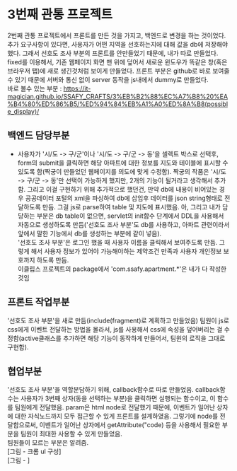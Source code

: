 # 3번째 관통 프로젝트  

   2번째 관통 프로젝트에서 프론트를 만든 것을 가지고, 백엔드로 변경을 하는 것이었다.  
추가 요구사항이 있다면, 사용자가 어떤 지역을 선호하는지에 대해 값을 db에 저장해야했다. 그래서 선호도 조사 부분의 프론트를 안만들었기 때문에, 내가 따로 만들었다. fixed를 이용해서, 기존 웹페이지 화면 맨 위에 덮어서 새로운 윈도우가 똑같은 창(혹은 브라우저 탭)에 새로 생긴것처럼 보이게 만들었다. 프론트 부분은 github로 바로 보여줄 수 있기 때문에 서버와 통신 없이 server 동작을 js내에서 dummy로 만들었다.  
   바로 볼수 있는 부분 : https://it-magician.github.io/SSAFY_CRAFTS/3%EB%B2%88%EC%A7%B8%20%EA%B4%80%ED%86%B5/%ED%94%84%EB%A1%A0%ED%8A%B8(possible_display)/

## 백엔드 담당부분  
*   사용자가 '시/도 -> 구/군'이나 '시/도 -> 구/군 -> 동'을 셀렉트 박스로 선택후, form의 submit을 클릭하면 해당 아파트에 대한 정보를 지도와 테이블에 표시할 수 있도록 함(짝궁이 만들었던 웹페이지를 의도에 맞게 수정함). 짝궁의 작품은 '시/도 -> 구/군 -> 동'만 선택이 가능하게 했지만, 2개의 기능이 될거라고 생각해서 추가함. 그리고 이걸 구현하기 위해 추가적으로 했던건, 만약 db에 내용이 비어있는 경우 공공데이터 포털의 xml을 파싱하여 db에 삽입후 데이터를 json string형태로 전달하도록 만듬. 그걸 js로 parse하여 table 및 지도에 표시했음.  아, 그리고 내가 담당하는 부분은 db table이 없으면, servlet의 init함수 단계에서 DDL을 사용해서 자동으로 생성하도록 만듬('선호도 조사 부분'도 db를 사용하고, 아파트 관련이라서 앞에서 말한 기능에서 db를 생성하는 부분에 같이 넣음).  
   '선호도 조사 부분'은 로그인 했을 때 사용자 이름을 클릭해서 보여주도록 만듬. 그렇게 해서 사용자 정보가 있어야 가능해야하는 제약조건 만족과 사용자 개인정보 보호까지 하도록 만듬.  
이클립스 프로젝트의 package에서 'com.ssafy.apartment.*'은 내가 다 작성한것임



## 프론트 작업부분  
   '선호도 조사 부분'을 새로 만듬(include(fragment)로 계획하고 만들었음)
   팀원이 js로 css에게 이벤트 전달하는 방법을 몰라서, js를 사용해서 css에 속성을 덮어버리는 걸 수정함(active클래스를 추가하면 해당 기능이 동작하게 만들어서, 팀원의 로직을 그대로 구현함).  

## 협업부분  
   '선호도 조사 부분'을 역할분담하기 위해, callback함수로 따로 만들었음. callback함수는 사용자가 3번째 상자(동을 선택하는 부분)을 클릭하면 실행되는 함수이고, 이 함수를 팀원에게 전달했음. param은 html node로 전달했기 때문에, 이벤트가 일어난 상자에 대한 자식노드까지 모두 접근할 수 있게 프론트를 설계하였음. 그렇기에 node를 전달함으로써, 이벤트가 일어난 상자에서 getAttribute("code) 등을 사용해서 필요한 부분을 팀원이 최대한 사용할 수 있게 만들었음.  
   팀원들이 모르는 부분은 알려줌.  
[그림 - 크롬 ul 구성]  
[그림 - ]
